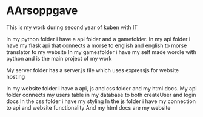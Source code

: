 # AArsoppgave


This is my work during second year of kuben with IT

In my python folder i have a api folder and a gamefolder.
    In my api folder i have my flask api that connects a morse to english and english to morse translator to my website
    In my gamesfolder i have my self made wordle with python and is the main project of my work

My server folder has a server.js file which uses expressjs for website hosting

In my website folder i have a api, js and css folder and my html docs.
    My api folder connects my users table in my database to both createUser and login docs
    In the css folder i have my styling
    In the js folder i have my connection to api and website functionality
    And my html docs are my website


